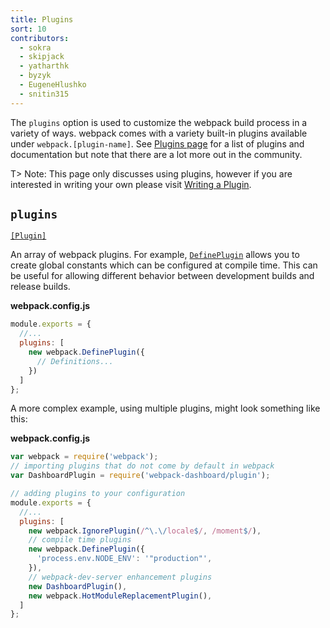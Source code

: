 ```yaml
---
title: Plugins
sort: 10
contributors:
  - sokra
  - skipjack
  - yatharthk
  - byzyk
  - EugeneHlushko
  - snitin315
---
```


The `plugins` option is used to customize the webpack build process in a variety of ways. webpack comes with a variety built-in plugins available under `webpack.[plugin-name]`. See [Plugins page](/plugins) for a list of plugins and documentation but note that there are a lot more out in the community.

T> Note: This page only discusses using plugins, however if you are interested in writing your own please visit [Writing a Plugin](/contribute/writing-a-plugin/).


## `plugins`

[`[Plugin]`](/plugins/)

An array of webpack plugins. For example, [`DefinePlugin`](/plugins/define-plugin/) allows you to create global constants which can be configured at compile time. This can be useful for allowing different behavior between development builds and release builds.

__webpack.config.js__

```js
module.exports = {
  //...
  plugins: [
    new webpack.DefinePlugin({
      // Definitions...
    })
  ]
};
```

A more complex example, using multiple plugins, might look something like this:

__webpack.config.js__

```js
var webpack = require('webpack');
// importing plugins that do not come by default in webpack
var DashboardPlugin = require('webpack-dashboard/plugin');

// adding plugins to your configuration
module.exports = {
  //...
  plugins: [
    new webpack.IgnorePlugin(/^\.\/locale$/, /moment$/),
    // compile time plugins
    new webpack.DefinePlugin({
      'process.env.NODE_ENV': '"production"',
    }),
    // webpack-dev-server enhancement plugins
    new DashboardPlugin(),
    new webpack.HotModuleReplacementPlugin(),
  ]
};
```
